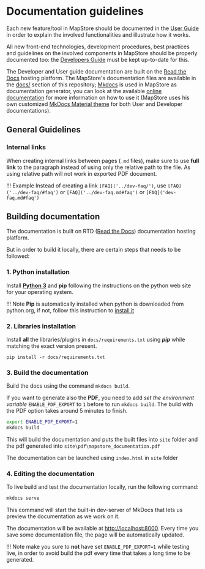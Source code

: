 # Documentation guidelines

Each new feature/tool in MapStore should be documented in the [User Guide](https://mapstore.readthedocs.io/en/latest/user-guide/home-page/) in order to explain the involved functionalities and illustrate how it works.

All new front-end technologies, development procedures, best practices and guidelines on the involved components in MapStore should be properly documented too: the [Developers Guide](https://mapstore.readthedocs.io/en/latest/developer-guide/) must be kept up-to-date for this.

The Developer and User guide documentation are built on the [Read the Docs](https://docs.readthedocs.io/en/latest/index.html) hosting platform. The MapStore's documentation files are available in the [docs/](https://github.com/geosolutions-it/MapStore2/tree/master/docs) section of this repository; [Mkdocs](https://docs.readthedocs.io/en/latest/intro/getting-started-with-mkdocs.html) is used in MapStore as documentation generator, you can look at the available [online documentation](https://docs.readthedocs.io/en/latest/intro/getting-started-with-mkdocs.html#getting-started-with-mkdocs) for more information on how to use it (MapStore uses his own customized [MkDocs Material theme](https://squidfunk.github.io/mkdocs-material/) for both User and Developer documentations).

## General Guidelines

### Internal links

When creating internal links between pages (`.md` files), make sure to use **full link** to the paragraph instead of using only the relative path to the file.
As using relative path will not work in exported PDF document.

!!! Example
    Instead of creating a link `[FAQ]('../dev-faq/')`, use `[FAQ]('../dev-faq/#faq')` or `[FAQ]('../dev-faq.md#faq')` or `[FAQ]('dev-faq.md#faq')`

## Building documentation

The documentation is built on RTD ([Read the Docs](https://docs.readthedocs.io/en/latest/index.html)) documentation hosting platform.

But in order to build it locally, there are certain steps that needs to be followed:

### 1. Python installation

Install [**Python 3**](https://www.python.org/downloads/) and **pip** following the instructions on the python web site for your operating system.

!!! Note
    **Pip** is automatically installed when python is downloaded from python.org, if not, follow this instruction to [install it](https://pip.pypa.io/en/stable/installation/)

### 2. Libraries installation

Install **all** the libraries/plugins in `docs/requirements.txt` using **_pip_** while matching the exact version present.

`pip install -r docs/requirements.txt`

### 3. Build the documentation

Build the docs using the command `mkdocs build`.

If you want to generate also the **PDF**, you need to add _set the environment variable_ `ENABLE_PDF_EXPORT` to `1` before to run `mkdocs build`.
The build with the PDF option takes around 5 minutes to finish.

```sh
export ENABLE_PDF_EXPORT=1
mkdocs build
```

This will build the documentation and puts the built files into `site` folder and the pdf generated into `site\pdf\mapstore_documentation.pdf`

The documentation can be launched using `index.html` in `site` folder

### 4. Editing the documentation

To live build and test the documentation locally, run the following command:

```sh
mkdocs serve
```

This command will start the built-in dev-server of MkDocs that lets us preview the documentation as we work on it.

The documentation will be available at [http://localhost:8000](http://localhost:8000).
Every time you save some documentation file, the page will be automatically updated.

!!! Note
    make you sure to **not** have set `ENABLE_PDF_EXPORT=1` while testing live, in order to avoid build the pdf every time that takes a long time to be generated.
